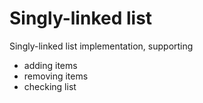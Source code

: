 # Singly-linked list

Singly-linked list implementation, supporting 

- adding items
- removing items
- checking list

